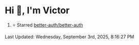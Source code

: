 <h1>Hi 👋, I'm Victor </h1>

<!--RECENT_ACTIVITY:start-->
1. ⭐ Starred [better-auth/better-auth](https://github.com/better-auth/better-auth)<br>
<!--RECENT_ACTIVITY:end-->

<!--RECENT_ACTIVITY:last_update-->
Last Updated: Wednesday, September 3rd, 2025, 8:16:27 PM
<!--RECENT_ACTIVITY:last_update_end-->

